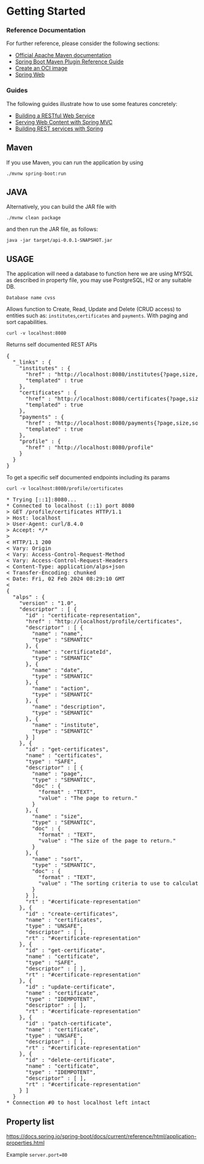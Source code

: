 # Getting Started

### Reference Documentation
For further reference, please consider the following sections:

* [Official Apache Maven documentation](https://maven.apache.org/guides/index.html)
* [Spring Boot Maven Plugin Reference Guide](https://docs.spring.io/spring-boot/docs/2.7.4/maven-plugin/reference/html/)
* [Create an OCI image](https://docs.spring.io/spring-boot/docs/2.7.4/maven-plugin/reference/html/#build-image)
* [Spring Web](https://docs.spring.io/spring-boot/docs/2.7.4/reference/htmlsingle/#web)

### Guides
The following guides illustrate how to use some features concretely:

* [Building a RESTful Web Service](https://spring.io/guides/gs/rest-service/)
* [Serving Web Content with Spring MVC](https://spring.io/guides/gs/serving-web-content/)
* [Building REST services with Spring](https://spring.io/guides/tutorials/rest/)

## Maven
If you use Maven, you can run the application by using

<code>./mvnw spring-boot:run</code>

## JAVA
Alternatively, you can build the JAR file with

<code>./mvnw clean package</code>

and then run the JAR file, as follows:

<code>java -jar target/api-0.0.1-SNAPSHOT.jar</code>

## USAGE

The application will need a database to function here we are using MYSQL as described in property file, you may use
PostgreSQL, H2 or any suitable DB.

<code>Database name cvss</code>

Allows function to Create, Read, Update and Delete (CRUD access) to entities such as: <code>institutes</code>,<code>certificates</code> and <code>payments</code>. With paging and sort capabilities.

<code>curl -v localhost:8080</code>

Returns self documented REST APIs
<pre>
{
  "_links" : {
    "institutes" : {
      "href" : "http://localhost:8080/institutes{?page,size,sort}",
      "templated" : true
    },
    "certificates" : {
      "href" : "http://localhost:8080/certificates{?page,size,sort}",
      "templated" : true
    },
    "payments" : {
      "href" : "http://localhost:8080/payments{?page,size,sort}",
      "templated" : true
    },
    "profile" : {
      "href" : "http://localhost:8080/profile"
    }
  }
}</pre>

To get a specific self documented endpoints including its params

<code>curl -v localhost:8080/profile/certificates</code>

<pre>
* Trying [::1]:8080...
* Connected to localhost (::1) port 8080
> GET /profile/certificates HTTP/1.1
> Host: localhost
> User-Agent: curl/8.4.0
> Accept: */*
> 
< HTTP/1.1 200 
< Vary: Origin
< Vary: Access-Control-Request-Method
< Vary: Access-Control-Request-Headers
< Content-Type: application/alps+json
< Transfer-Encoding: chunked
< Date: Fri, 02 Feb 2024 08:29:10 GMT
< 
{
  "alps" : {
    "version" : "1.0",
    "descriptor" : [ {
      "id" : "certificate-representation",
      "href" : "http://localhost/profile/certificates",
      "descriptor" : [ {
        "name" : "name",
        "type" : "SEMANTIC"
      }, {
        "name" : "certificateId",
        "type" : "SEMANTIC"
      }, {
        "name" : "date",
        "type" : "SEMANTIC"
      }, {
        "name" : "action",
        "type" : "SEMANTIC"
      }, {
        "name" : "description",
        "type" : "SEMANTIC"
      }, {
        "name" : "institute",
        "type" : "SEMANTIC"
      } ]
    }, {
      "id" : "get-certificates",
      "name" : "certificates",
      "type" : "SAFE",
      "descriptor" : [ {
        "name" : "page",
        "type" : "SEMANTIC",
        "doc" : {
          "format" : "TEXT",
          "value" : "The page to return."
        }
      }, {
        "name" : "size",
        "type" : "SEMANTIC",
        "doc" : {
          "format" : "TEXT",
          "value" : "The size of the page to return."
        }
      }, {
        "name" : "sort",
        "type" : "SEMANTIC",
        "doc" : {
          "format" : "TEXT",
          "value" : "The sorting criteria to use to calculate the content of the page."
        }
      } ],
      "rt" : "#certificate-representation"
    }, {
      "id" : "create-certificates",
      "name" : "certificates",
      "type" : "UNSAFE",
      "descriptor" : [ ],
      "rt" : "#certificate-representation"
    }, {
      "id" : "get-certificate",
      "name" : "certificate",
      "type" : "SAFE",
      "descriptor" : [ ],
      "rt" : "#certificate-representation"
    }, {
      "id" : "update-certificate",
      "name" : "certificate",
      "type" : "IDEMPOTENT",
      "descriptor" : [ ],
      "rt" : "#certificate-representation"
    }, {
      "id" : "patch-certificate",
      "name" : "certificate",
      "type" : "UNSAFE",
      "descriptor" : [ ],
      "rt" : "#certificate-representation"
    }, {
      "id" : "delete-certificate",
      "name" : "certificate",
      "type" : "IDEMPOTENT",
      "descriptor" : [ ],
      "rt" : "#certificate-representation"
    } ]
  }
* Connection #0 to host localhost left intact
</pre>

## Property list

https://docs.spring.io/spring-boot/docs/current/reference/html/application-properties.html

Example <code>server.port=80</code>